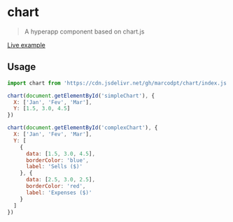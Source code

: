# chart
> A hyperapp component based on chart.js

[Live example](https://marcodpt.github.io/chart/)

## Usage
```js
import chart from 'https://cdn.jsdelivr.net/gh/marcodpt/chart/index.js'

chart(document.getElementById('simpleChart'), {
  X: ['Jan', 'Fev', 'Mar'],
  Y: [1.5, 3.0, 4.5]
})

chart(document.getElementById('complexChart'), {
  X: ['Jan', 'Fev', 'Mar'],
  Y: [
    {
      data: [1.5, 3.0, 4.5],
      borderColor: 'blue',
      label: 'Sells ($)'
    }, {
      data: [2.5, 3.0, 2.5],
      borderColor: 'red',
      label: 'Expenses ($)'
    }
  ]
})

```

